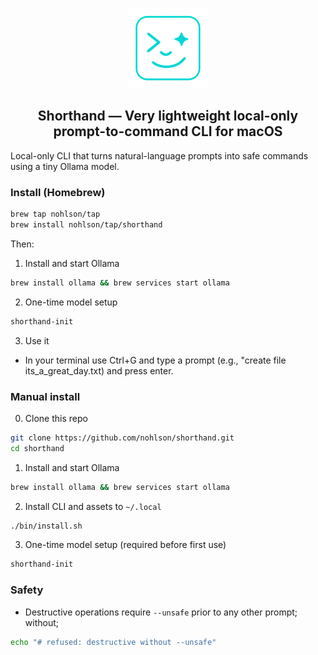 <p align="center">
  <img src="assets/shorthand.png" alt="Shorthand logo" width="128">
</p>

<h2 align="center">Shorthand — Very lightweight local-only prompt-to-command CLI for macOS</h2>

Local-only CLI that turns natural-language prompts into safe commands using a tiny Ollama model.

### Install (Homebrew)

```sh
brew tap nohlson/tap
brew install nohlson/tap/shorthand
```

Then:

1) Install and start Ollama

```sh
brew install ollama && brew services start ollama
```

2) One-time model setup

```sh
shorthand-init
```

3) Use it

- In your terminal use Ctrl+G and type a prompt (e.g., "create file its_a_great_day.txt) and press enter.

### Manual install

0) Clone this repo

```sh
git clone https://github.com/nohlson/shorthand.git
cd shorthand
```

1) Install and start Ollama

```sh
brew install ollama && brew services start ollama
```

2) Install CLI and assets to `~/.local`

```sh
./bin/install.sh
```

3) One-time model setup (required before first use)

```sh
shorthand-init
```

### Safety

- Destructive operations require `--unsafe` prior to any other prompt; without;

```sh
echo "# refused: destructive without --unsafe"
```
